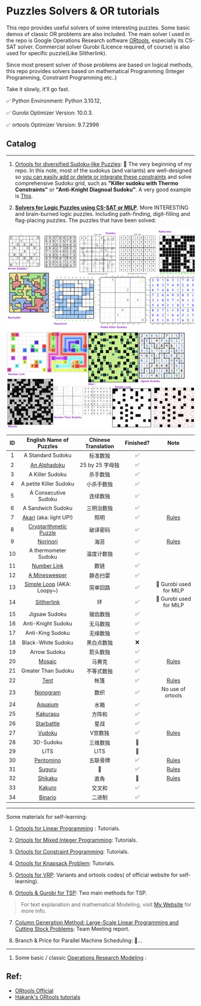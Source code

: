 # Puzzles Solvers & OR tutorials

This repo provides useful solvers of some interesting puzzles. Some basic demos of classic OR problems are also included. The main solver I used in the repo is Google Operations Research software [ORtools](https://developers.google.cn/optimization?hl=zh-cn), especially its CS-SAT solver. Commercial solver Gurobi (Licence required, of course) is also used for specific puzzle(Like Slitherlink). 

Since most present solver of those problems are based on logical methods, this repo provides solvers based on mathematical Programming (Integer Programming, Constraint Programming etc..)

Take it slowly, it'll go fast.

✅ Python Environment: Python 3.10.12, 

✅ Gurobi Optimizer Version: 10.0.3.

✅ ortools Optimizer Version: 9.7.2996


## Catalog

-------

1. [Ortools for diversified Sudoku-like Puzzles](./Puzzles.ipynb): 🥰 The very beginning of my repo. In this note, most of the sudokus (and variants) are well-designed so <u>you can easily add or delete or integrate these constraints</u> and solve comprehensive Sudoku grid, such as **"Killer sudoku with Thermo Constraints"** or **"Anti-Knight Diagnoal Sudoku"**. A very good example is [This](https://cn.gridpuzzle.com/sudoku-puzzles?page=3). 

2. [**Solvers for Logic Puzzles using CS-SAT or MILP**](./Puzzles/). More INTERESTING and brain-burned logic puzzles. Including path-finding, digit-filling and flag-placing puzzles. The puzzles that have been solved:

![](./assets/figures/Headers.png)
![](./assets/figures/Headers2.png)

|  ID   |                  English Name of Puzzles                  | Chinese Translation | Finished? |                             Note                             |
| :---: | :-------------------------------------------------------: | :-----------------: | :-------: | :----------------------------------------------------------: |
|   1   |                     A Standard Sudoku                     |      标准数独       |     ✅     |                                                              |
|   2   |        [An Alphadoku](./Puzzles/Alphabetoku.ipynb)        |   25 by 25 字母独   |     ✅     |                                                              |
|   3   |                      A Killer Sudoku                      |      杀手数独       |     ✅     |                                                              |
|   4   |                  A petite Killer Sudoku                   |     小杀手数独      |     ✅     |                                                              |
|   5   |                   A Consecutive Sudoku                    |      连续数独       |     ✅     |                                                              |
|   6   |                     A Sandwich Sudoku                     |     三明治数独      |     ✅     |                                                              |
|   7   |      [Akari](./Puzzles/Akari.ipynb) (aka: light UP!)      |        照明         |     ✅     |           [Rules](https://www.puzzle-light-up.com)           |
|   8   | [Cryptarithmetic Puzzle](./Puzzles/Cryptarithmetic.ipynb) |      破译密码       |     ✅     |                                                              |
|   9   |           [Norinori](./Puzzles/NoriNori.ipynb)            |        海苔         |     ✅     |           [Rules](https://www.puzzle-norinori.com)           |  |
|  10   |                   A thermometer Sudoku                    |     温度计数独      |     ✅     |                                                              |
|  11   |         [Number Link](./Puzzles/NumberLink.ipynb)         |        数链         |     ✅     |                                                              |
|  12   |       [A Minesweeper](./Puzzles/Minesweeper.ipynb)        |      静态扫雷       |     ✅     |                                                              |
|  13   |  [Simple Loop](./Puzzles/SimpleLoop.ipynb) (AKA: Loopy~)  |      简单回路       |     ✅     |                    🚀 Gurobi used for MILP                    |  |
|  14   |        [Siltherlink](./Puzzles/SlitherLink.ipynb)         |         环          |     ✅     |                    🚀 Gurobi used for MILP                    |  |
|  15   |                       Jigsaw Sudoku                       |      锯齿数独       |     ✅     |                                                              |
|  16   |                    Anti-Knight Sudoku                     |      无马数独       |     ✅     |                                                              |
|  17   |                     Anti-King Sudoku                      |      无缘数独       |     ✅     |                                                              |
|  18   |                    Black-White Sudoku                     |     黑白点数独      |     ❌     |                                                              |
|  19   |                       Arrow Sudoku                        |      箭头数独       |     ✅     |                                                              |
|  20   |             [Mosaic](./Puzzles/Mosaic.ipynb)              |       马赛克        |     ✅     | [Rules](https://www.puzzle-minesweeper.com/mosaic-5x5-easy/) |
|  21   |                    Greater Than Sudoku                    |     不等式数独      |     ✅     |                                                              |
|  22   |               [Tent](./Puzzles/Tent.ipynb)                |        帐篷         |     ✅     |            [Rules](https://www.puzzle-tents.com)             |
|  23   |           [Nonogram](./Puzzles/Nonogram.ipynb)            |        数织         |     ✅     |                      No use of ortools                       |
|  24   |            [Aquaium](./Puzzles/Aquarium.ipynb)            |        水箱         |     ✅     |                                                              |
|  25   |           [Kakurasu](./Puzzles/Kakurasu.ipynb)            |       方阵和        |     ✅     |                                                              |
|  26   |         [Starbattle](./Puzzles/Starbattle.ipynb)          |        星战         |     ✅     |                                                              |
|  27   |                 [Vudoku](./Puzzles.ipynb)                 |       V宫数独       |     ✅     |       [Rules](https://sudoku-puzzles.net/vudoku-hard/)       |
|  28   |                         3D-Sudoku                         |      三维数独       |     🚀     |                                                              |
|  29   |                           LITS                            |        LITS         |     🐌     |                                                              |
|  30   |          [Pentomino](./Puzzles/Pentomino.ipynb)           |      五联骨牌       |     ✅     |         [Rules](https://isomerdesign.com/Pentomino/)         |
|  31   |             [Suguru](./Puzzles/Suguru.ipynb)              |          🤔️          |     ✅     |    [Rules](https://puzzlegenius.org/suguru-from-scratch/)    |
|  32   |            [Shikaku](./Puzzles/Shikaku.ipynb)             |        直角         |     🐌     |       [Rules](https://www.puzzle-shikaku.com/?size=5)        |
|  33   |             [Kakuro](./Puzzles/Kakuro.ipynb)              |       交叉和        |     ✅     |                                                              |
|  34   |            [Binario](./Puzzles/Binario.ipynb)             |      二进制       |     ✅     |                                                              |

-----

Some materials for self-learning:

1. [Ortools for Linear Programming](./SimpleLP.ipynb) : Tutorials.
2. [Ortools for Mixed Integer Programming](./IntegerOpt.ipynb): Tutorials.
3. [Ortools for Constraint Programming](./ConstraintOpt.ipynb): Tutorials.
4. [Ortools for Knapsack Problem](./KnapsackPro.ipynb): Tutorials.

5. [Ortools for VRP](./VRP): Variants and ortools codes( of official website for self-learning).
6. [Ortools & Gurobi for TSP](./TSP.ipynb): Two main methods for TSP. 

> For text explanation and mathematical Modeling, visit [My Website](https://smilingwayne.github.io/me/Study/OR/TSP/) for more info.

7. [Column Generation Method: Large-Scale Linear Programming and Cutting Stock Problems](./Techniques/ColGen/CSP.ipynb): Team Meeting report.

8. Branch & Price for Parallel Machine Scheduling: 🐌...


-------


1. Some basic / classic [Operations Research Modeling](./modeling/) :


## Ref:

- [ORtools Official](https://developers.google.cn/optimization?hl=zh-cn)
- [Hakank's ORtools tutorials](http://www.hakank.org/google_or_tools/)
